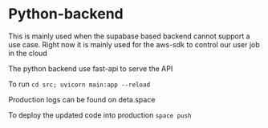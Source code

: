 # Python-backend

This is mainly used when the supabase based backend cannot support a use case.
Right now it is mainly used for the aws-sdk to control our user job in the cloud

The python backend use fast-api to serve the API 

To run 
`cd src; uvicorn main:app --reload`

Production logs can be found on deta.space

To deploy the updated code into production
`space push`
